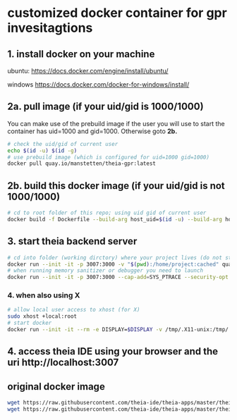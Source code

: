 # customized docker container for gpr invesitagtions
## 1. install docker on your machine

ubuntu:
https://docs.docker.com/engine/install/ubuntu/

windows
https://docs.docker.com/docker-for-windows/install/


## 2a. pull image (if your uid/gid is 1000/1000)
You can make use of the prebuild image if the user you will use to start the container has uid=1000 and gid=1000.
Otherwise goto **2b.**
```bash
# check the uid/gid of current user
echo $(id -u) $(id -g)
# use prebuild image (which is configured for uid=1000 gid=1000)
docker pull quay.io/manstetten/theia-gpr:latest
```

## 2b. build this docker image (if your uid/gid is **not** 1000/1000)
```bash
# cd to root folder of this repo; using uid gid of current user
docker build -f Dockerfile --build-arg host_uid=$(id -u) --build-arg host_gid=$(id -g) -t theia-gpr:latest .
```


## 3. start theia backend server
```bash
# cd into folder (working dirctory) where your project lives (do not start in Home-folder as a lot of file-precaching happens then)
docker run --init -it -p 3007:3000 -v "$(pwd):/home/project:cached" quay.io/manstetten/theia-gpr:latest  
# when running memory sanitizer or debugger you need to launch
docker run --init -it -p 3007:3000 --cap-add=SYS_PTRACE --security-opt seccomp=unconfined -v "$(pwd):/home/project:cached" quay.io/manstetten/theia-gpr:latest 
```

### 4. when also using X
```bash
# allow local user access to xhost (for X)
sudo xhost +local:root 
# start docker
docker run --init -it --rm -e DISPLAY=$DISPLAY -v /tmp/.X11-unix:/tmp/.X11-unix -p 3007:3000 --cap-add=SYS_PTRACE --security-opt seccomp=unconfined -v "$(pwd):/home/project:cached" theia-gpr:latest
```

## 4. access theia IDE using your browser and the uri http://localhost:3007


## original docker image
```bash
wget https://raw.githubusercontent.com/theia-ide/theia-apps/master/theia-cpp-docker/latest.package.json
wget https://raw.githubusercontent.com/theia-ide/theia-apps/master/theia-cpp-docker/Dockerfile
```